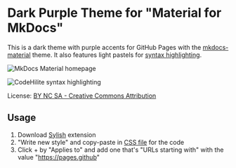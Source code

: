 # Dark Purple Theme for "Material for MkDocs"

This is a dark theme with purple accents for GitHub Pages with the [mkdocs-material](https://github.com/squidfunk/mkdocs-material#material-for-mkdocs) theme. It also features light pastels for [syntax highlighting](https://squidfunk.github.io/mkdocs-material/extensions/codehilite/).

![MkDocs Material homepage](https://raw.githubusercontent.com/blakebuthod/dark-purple-mkdocs-material/master/images/mkdocs-material-homepage.png)

![CodeHilite syntax highlighting](https://raw.githubusercontent.com/blakebuthod/dark-purple-mkdocs-material/master/images/codehilite-syntax-highlighting.png)

License: [BY NC SA - Creative Commons Attribution](https://creativecommons.org/licenses/by-nc-sa/4.0/)

## Usage

1. Download [Sylish](https://add0n.com/stylus.html) extension
2. "Write new style" and copy-paste in [CSS file](dark-theme.css) for the code
3. Click + by "Applies to" and add one that's "URLs starting with" with the value "https://pages.github"
